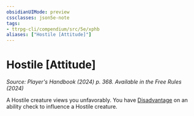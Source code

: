 ```yaml
---
obsidianUIMode: preview
cssclasses: json5e-note
tags:
- ttrpg-cli/compendium/src/5e/xphb
aliases: ["Hostile [Attitude]"]
---
```

# Hostile [Attitude]
*Source: Player's Handbook (2024) p. 368. Available in the Free Rules (2024)* 

A Hostile creature views you unfavorably. You have [Disadvantage](disadvantage-xphb.md) on an ability check to influence a Hostile creature.